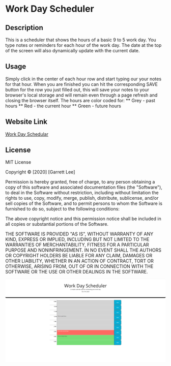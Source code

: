 # Work Day Scheduler

## Description
This is a scheduler that shows the hours of a basic 9 to 5 work day. You type notes or reminders for each hour of the work day. The date at the top of the screen will also dynamically
update with the current date.

## Usage
Simply click in the center of each hour row and start typing our your notes for that hour. When you are finished you can hit the corresponding SAVE button for the row you just filled out,
this will save your notes to your browser's local storage and will remain even through a page refresh and closing the browser itself. The hours are color coded for:
** Grey - past hours
** Red - the current hour
** Green - future hours

## Website Link
[Work Day Schedular](https://rgl10d.github.io/work-day-scheduler/)

## License
MIT License

Copyright © [2020] [Garrett Lee]

Permission is hereby granted, free of charge, to any person obtaining a copy
of this software and associated documentation files (the "Software"), to deal
in the Software without restriction, including without limitation the rights
to use, copy, modify, merge, publish, distribute, sublicense, and/or sell
copies of the Software, and to permit persons to whom the Software is
furnished to do so, subject to the following conditions:

The above copyright notice and this permission notice shall be included in all
copies or substantial portions of the Software.

THE SOFTWARE IS PROVIDED "AS IS", WITHOUT WARRANTY OF ANY KIND, EXPRESS OR
IMPLIED, INCLUDING BUT NOT LIMITED TO THE WARRANTIES OF MERCHANTABILITY,
FITNESS FOR A PARTICULAR PURPOSE AND NONINFRINGEMENT. IN NO EVENT SHALL THE
AUTHORS OR COPYRIGHT HOLDERS BE LIABLE FOR ANY CLAIM, DAMAGES OR OTHER
LIABILITY, WHETHER IN AN ACTION OF CONTRACT, TORT OR OTHERWISE, ARISING FROM,
OUT OF OR IN CONNECTION WITH THE SOFTWARE OR THE USE OR OTHER DEALINGS IN THE
SOFTWARE.

![screenshot](schedulerScreenshot.png)